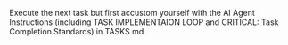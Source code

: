 Execute the next task but first accustom yourself with the AI Agent Instructions (including TASK IMPLEMENTAION LOOP and CRITICAL: Task Completion Standards) in TASKS.md
